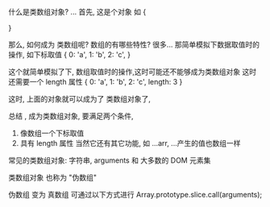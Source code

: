 

什么是类数组对象? ...
首先, 这是个对象
如 
{

}

那么, 如何成为 类数组呢?
数组的有哪些特性?
很多...
那简单模拟下数据取值时的操作, 如下标取值
{
  0: 'a',
  1: 'b',
  2: 'c',
}

这个就简单模拟了下, 数组取值时的操作,这时可能还不能够成为类数组对象
这时还需要一个 length 属性
{
  0: 'a',
  1: 'b',
  2: 'c',
  length: 3
}

这时, 上面的对象就可以成为了 类数组对象了,

总结 , 成为类数组对象, 要满足两个条件, 
1. 像数组一个下标取值
2. 具有 length 属性
当然它还有其它功能, 如 ...arr, ...产生的值也数组一样

常见的类数组对象: 字符串, arguments 和 大多数的 DOM 元素集

类数组对象 也称为 "伪数组"


伪数组 变为 真数组 可通过以下方式进行
Array.prototype.slice.call(arguments);
